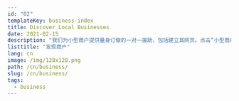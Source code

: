```yaml
---
id: "02"
templateKey: business-index
title: Discover Local Businesses
date: 2021-02-15
description: "我们为小型商户提供量身订做的一对一援助，包括建立其网页。点击“小型商户中心”获取适合您的相关咨询。"
listtitle: "发现商户"
lang: cn
image: /img/128x128.png
path: /cn/business/
slug: /cn/business/
tags:
  - business
---
```

